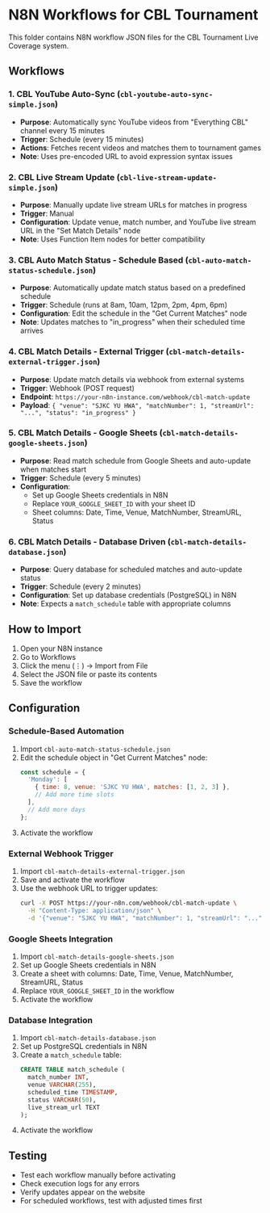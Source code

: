 # N8N Workflows for CBL Tournament

This folder contains N8N workflow JSON files for the CBL Tournament Live Coverage system.

## Workflows

### 1. CBL YouTube Auto-Sync (`cbl-youtube-auto-sync-simple.json`)
- **Purpose**: Automatically sync YouTube videos from "Everything CBL" channel every 15 minutes
- **Trigger**: Schedule (every 15 minutes)
- **Actions**: Fetches recent videos and matches them to tournament games
- **Note**: Uses pre-encoded URL to avoid expression syntax issues

### 2. CBL Live Stream Update (`cbl-live-stream-update-simple.json`)
- **Purpose**: Manually update live stream URLs for matches in progress
- **Trigger**: Manual
- **Configuration**: Update venue, match number, and YouTube live stream URL in the "Set Match Details" node
- **Note**: Uses Function Item nodes for better compatibility

### 3. CBL Auto Match Status - Schedule Based (`cbl-auto-match-status-schedule.json`)
- **Purpose**: Automatically update match status based on a predefined schedule
- **Trigger**: Schedule (runs at 8am, 10am, 12pm, 2pm, 4pm, 6pm)
- **Configuration**: Edit the schedule in the "Get Current Matches" node
- **Note**: Updates matches to "in_progress" when their scheduled time arrives

### 4. CBL Match Details - External Trigger (`cbl-match-details-external-trigger.json`)
- **Purpose**: Update match details via webhook from external systems
- **Trigger**: Webhook (POST request)
- **Endpoint**: `https://your-n8n-instance.com/webhook/cbl-match-update`
- **Payload**: `{ "venue": "SJKC YU HWA", "matchNumber": 1, "streamUrl": "...", "status": "in_progress" }`

### 5. CBL Match Details - Google Sheets (`cbl-match-details-google-sheets.json`)
- **Purpose**: Read match schedule from Google Sheets and auto-update when matches start
- **Trigger**: Schedule (every 5 minutes)
- **Configuration**: 
  - Set up Google Sheets credentials in N8N
  - Replace `YOUR_GOOGLE_SHEET_ID` with your sheet ID
  - Sheet columns: Date, Time, Venue, MatchNumber, StreamURL, Status

### 6. CBL Match Details - Database Driven (`cbl-match-details-database.json`)
- **Purpose**: Query database for scheduled matches and auto-update status
- **Trigger**: Schedule (every 2 minutes)
- **Configuration**: Set up database credentials (PostgreSQL) in N8N
- **Note**: Expects a `match_schedule` table with appropriate columns

## How to Import

1. Open your N8N instance
2. Go to Workflows
3. Click the menu (⋮) → Import from File
4. Select the JSON file or paste its contents
5. Save the workflow

## Configuration

### Schedule-Based Automation
1. Import `cbl-auto-match-status-schedule.json`
2. Edit the schedule object in "Get Current Matches" node:
   ```javascript
   const schedule = {
     'Monday': [
       { time: 8, venue: 'SJKC YU HWA', matches: [1, 2, 3] },
       // Add more time slots
     ],
     // Add more days
   };
   ```
3. Activate the workflow

### External Webhook Trigger
1. Import `cbl-match-details-external-trigger.json`
2. Save and activate the workflow
3. Use the webhook URL to trigger updates:
   ```bash
   curl -X POST https://your-n8n.com/webhook/cbl-match-update \
     -H "Content-Type: application/json" \
     -d '{"venue": "SJKC YU HWA", "matchNumber": 1, "streamUrl": "..."}'
   ```

### Google Sheets Integration
1. Import `cbl-match-details-google-sheets.json`
2. Set up Google Sheets credentials in N8N
3. Create a sheet with columns: Date, Time, Venue, MatchNumber, StreamURL, Status
4. Replace `YOUR_GOOGLE_SHEET_ID` in the workflow
5. Activate the workflow

### Database Integration
1. Import `cbl-match-details-database.json`
2. Set up PostgreSQL credentials in N8N
3. Create a `match_schedule` table:
   ```sql
   CREATE TABLE match_schedule (
     match_number INT,
     venue VARCHAR(255),
     scheduled_time TIMESTAMP,
     status VARCHAR(50),
     live_stream_url TEXT
   );
   ```
4. Activate the workflow

## Testing

- Test each workflow manually before activating
- Check execution logs for any errors
- Verify updates appear on the website
- For scheduled workflows, test with adjusted times first
